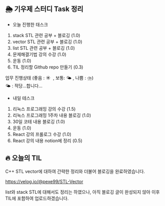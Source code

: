 ## 🌦️ 기우제 스터디 Task 정리

- 오늘 진행한 태스크
1. stack STL 관련 공부 + 블로깅 (1.0)
2. vector STL 관련 공부 + 블로깅 (1.0)
3. list STL 관련 공부 + 블로깅 (1.0)
4. 문제해결기법 강의 수강 (1.0)
5. 운동 (1.0)
6. TIL 정리할 Github repo 만들기 (0.3)

업무 진행상태 (좋음 : ☀  , 보통: 🌤 , 나쁨 : ⛈)  
🌤 : 적당...합니다...
 
- 내일 테스크
1. 리눅스 프로그래밍 강의 수강 (1.5)
2. 리눅스 프로그래밍 1주차 내용 블로깅 (1.0)
3. 30일 코테 내용 블로깅 (1.0)
4. 운동 (1.0)
5. React 강의 프롤로그 수강 (1.0)
6. React 강의 내용 notion에 정리 (0.5)

## 🔥 오늘의 TIL

C++ STL vector에 대하여 간략한 정리와 더불어 블로깅을 완료하였습니다.

https://velog.io/@pexe99/STL-Vector

list와 stack STL에 대해서도 정리는 하였으나, 아직 블로깅 글이 완성되지 않아 이후 TIL에 포함하여 업로드하겠습니다.
